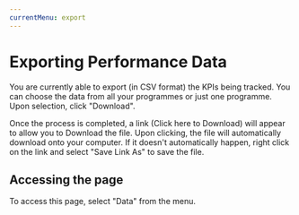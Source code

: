 ```yaml
---
currentMenu: export
---
```


# Exporting Performance Data

You are currently able to export (in CSV format) the KPIs being tracked. You can choose the data from all your programmes or just one programme. Upon selection, click "Download".

Once the process is completed, a link (Click here to Download) will appear to allow you to Download the file. Upon clicking, the file will automatically download onto your computer. If it doesn't automatically happen, right click on the link and select "Save Link As" to save the file.

## Accessing the page

To access this page, select "Data" from the menu.
